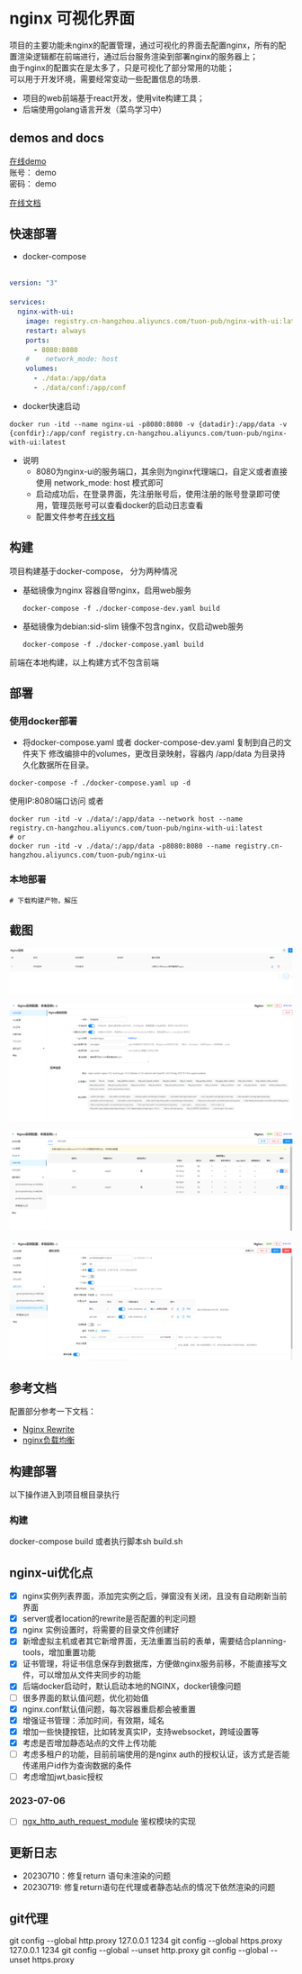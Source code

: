 # nginx 可视化界面
项目的主要功能未nginx的配置管理，通过可视化的界面去配置nginx，所有的配置渲染逻辑都在前端进行，通过后台服务渲染到部署nginx的服务器上；\
由于nginx的配置实在是太多了，只是可视化了部分常用的功能；\
可以用于开发环境，需要经常变动一些配置信息的场景.

- 项目的web前端基于react开发，使用vite构建工具；
- 后端使用golang语言开发（菜鸟学习中）

## demos and docs
[在线demo](http://demos.tonyandmoney.cn/nginx-ui/#/) \
账号： demo \
密码： demo

[在线文档](https://portal.tonyandmoney.cn/common/notes/html/pages/list?type=nginx-ui)

## 快速部署

- docker-compose
```yaml

version: "3"

services:
  nginx-with-ui:
    image: registry.cn-hangzhou.aliyuncs.com/tuon-pub/nginx-with-ui:latest
    restart: always
    ports:
      - 8080:8080
    #    network_mode: host
    volumes:
      - ./data:/app/data
      - ./data/conf:/app/conf

```
- docker快速启动

```shell
docker run -itd --name nginx-ui -p8080:8080 -v {datadir}:/app/data -v {confdir}:/app/conf registry.cn-hangzhou.aliyuncs.com/tuon-pub/nginx-with-ui:latest
```

- 说明
  - 8080为nginx-ui的服务端口，其余则为nginx代理端口，自定义或者直接使用 network_mode: host 模式即可
  - 启动成功后，在登录界面，先注册账号后，使用注册的账号登录即可使用，管理员账号可以查看docker的启动日志查看
  - 配置文件参考[在线文档](https://portal.tonyandmoney.cn/common/notes/html/pages/list?type=nginx-ui)


## 构建
项目构建基于docker-compose， 分为两种情况
- 基础镜像为nginx
  容器自带nginx，启用web服务
    ```
  docker-compose -f ./docker-compose-dev.yaml build
  ```
- 基础镜像为debian:sid-slim
  镜像不包含nginx，仅启动web服务
    ```
  docker-compose -f ./docker-compose.yaml build
  ```
前端在本地构建，以上构建方式不包含前端

## 部署
### 使用docker部署
- 将docker-compose.yaml 或者 docker-compose-dev.yaml 复制到自己的文件夹下
修改编排中的volumes，更改目录映射，容器内 /app/data 为目录持久化数据所在目录。
```shell
docker-compose -f ./docker-compose.yaml up -d
```
使用IP:8080端口访问
或者
```shell
docker run -itd -v ./data/:/app/data --network host --name registry.cn-hangzhou.aliyuncs.com/tuon-pub/nginx-with-ui:latest
# or
docker run -itd -v ./data/:/app/data -p8080:8080 --name registry.cn-hangzhou.aliyuncs.com/tuon-pub/nginx-ui
```

### 本地部署
```shell
# 下载构建产物，解压

```

## 截图
  ![实例列表](./docs/images/list.png)

  ![实例信息](./docs/images/dashboard.png)

  ![负载均衡](./docs/images/upstream.png)

  ![虚拟主机](./docs/images/server.png)

## 参考文档
配置部分参考一下文档：

- [Nginx Rewrite](https://blog.csdn.net/qq1356059950/article/details/125014248)
- [nginx负载均衡](https://zhuanlan.zhihu.com/p/557994010?utm_id=0)


## 构建部署
以下操作进入到项目根目录执行
### 构建
 docker-compose build 或者执行脚本sh build.sh



## nginx-ui优化点
- [x] nginx实例列表界面，添加完实例之后，弹窗没有关闭，且没有自动刷新当前界面
- [x] server或者location的rewrite是否配置的判定问题
- [x] nginx 实例设置时，将需要的目录文件创建好
- [x] 新增虚拟主机或者其它新增界面，无法重置当前的表单，需要结合planning-tools，增加重置功能
- [x] 证书管理，将证书信息保存到数据库，方便做nginx服务前移，不能直接写文件，可以增加从文件夹同步的功能
- [x] 后端docker启动时，默认启动本地的NGINX，docker镜像问题
- [ ] 很多界面的默认值问题，优化初始值
- [x] nginx.conf默认值问题，每次容器重启都会被重置 
- [x] 增强证书管理：添加时间，有效期，域名
- [x] 增加一些快捷按钮，比如转发真实IP，支持websocket，跨域设置等
- [x] 考虑是否增加静态站点的文件上传功能
- [ ] 考虑多租户的功能，目前前端使用的是nginx auth的授权认证，该方式是否能传递用户id作为查询数据的条件
- [ ] 考虑增加jwt,basic授权

### 2023-07-06
- [ ] [ngx_http_auth_request_module](https://nginx.org/en/docs/http/ngx_http_auth_request_module.html)
    鉴权模块的实现

## 更新日志
- 20230710：修复return 语句未渲染的问题
- 20230719: 修复return语句在代理或者静态站点的情况下依然渲染的问题

## git代理
git config --global http.proxy 127.0.0.1 1234
git config --global https.proxy  127.0.0.1 1234
git config --global --unset http.proxy
git config --global --unset https.proxy
